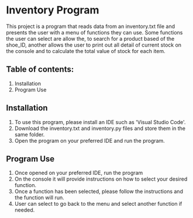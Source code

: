 # Inventory Program

This project is a program that reads data from an inventory.txt file and presents the user with a menu of functions they can use.
Some functions the user can select are allow the, to search for a product based of the shoe_ID, another allows the user to print out all detail of current stock on the console and to calculate the total value of stock for each item.

## Table of contents:
1. Installation
2. Program Use

## Installation
1. To use this program, please install an IDE such as 'Visual Studio Code'.
2. Download the inventory.txt and inventory.py files and store them in the same folder.
3. Open the program on your preferred IDE and run the program.

## Program Use
1. Once opened on your preferred IDE, run the program
2. On the console it will provide instructions on how to select your desired function.
3. Once a function has been selected, please follow the instructions and the function will run.
4. User can select to go back to the menu and select another function if needed.

